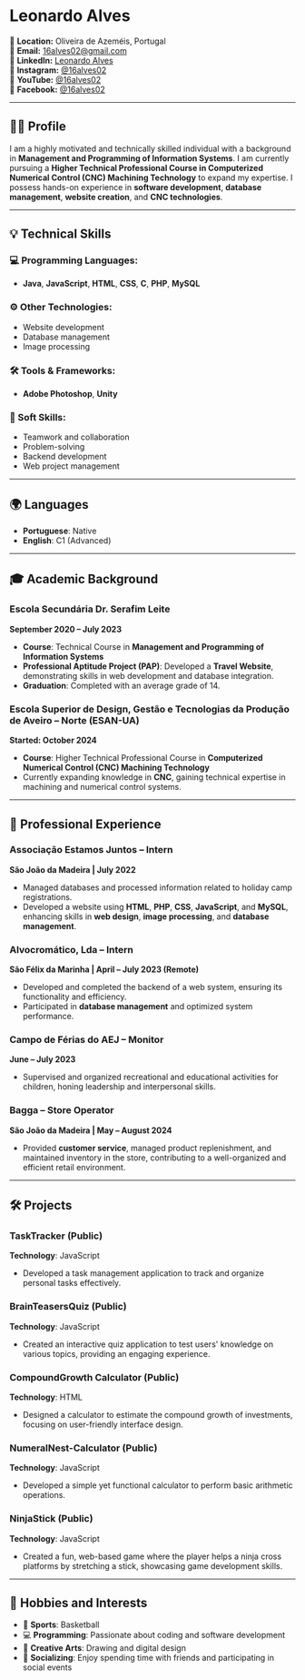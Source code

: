 # **Leonardo Alves**  
📍 **Location:** Oliveira de Azeméis, Portugal  
📧 **Email:** [16alves02@gmail.com](mailto:16alves02@gmail.com)  
🔗 **LinkedIn:** [Leonardo Alves](https://www.linkedin.com/in/leonardo-alves-502ba8291/)  
📸 **Instagram:** [@16alves02](https://www.instagram.com/16alves02/)  
🎥 **YouTube:** [@16alves02](https://youtube.com/@16alves02)  
📘 **Facebook:** [@16alves02](https://www.facebook.com/profile.php?id=61557924755370)

---

## **👨‍💻 Profile**

I am a highly motivated and technically skilled individual with a background in **Management and Programming of Information Systems**. I am currently pursuing a **Higher Technical Professional Course in Computerized Numerical Control (CNC) Machining Technology** to expand my expertise. I possess hands-on experience in **software development**, **database management**, **website creation**, and **CNC technologies**.

---

## **💡 Technical Skills**

### **💻 Programming Languages:**
- **Java**, **JavaScript**, **HTML**, **CSS**, **C**, **PHP**, **MySQL**

### **⚙️ Other Technologies:**
- Website development
- Database management
- Image processing

### **🛠️ Tools & Frameworks:**
- **Adobe Photoshop**, **Unity**

### **💪 Soft Skills:**
- Teamwork and collaboration
- Problem-solving
- Backend development
- Web project management

---

## **🌍 Languages**

- **Portuguese**: Native  
- **English**: C1 (Advanced)

---

## **🎓 Academic Background**

### **Escola Secundária Dr. Serafim Leite**  
**September 2020 – July 2023**  
- **Course**: Technical Course in **Management and Programming of Information Systems**  
- **Professional Aptitude Project (PAP)**: Developed a **Travel Website**, demonstrating skills in web development and database integration.  
- **Graduation**: Completed with an average grade of 14.

### **Escola Superior de Design, Gestão e Tecnologias da Produção de Aveiro – Norte (ESAN-UA)**  
**Started: October 2024**  
- **Course**: Higher Technical Professional Course in **Computerized Numerical Control (CNC) Machining Technology**  
- Currently expanding knowledge in **CNC**, gaining technical expertise in machining and numerical control systems.

---

## **💼 Professional Experience**

### **Associação Estamos Juntos** – **Intern**  
**São João da Madeira | July 2022**  
- Managed databases and processed information related to holiday camp registrations.  
- Developed a website using **HTML**, **PHP**, **CSS**, **JavaScript**, and **MySQL**, enhancing skills in **web design**, **image processing**, and **database management**.

### **Alvocromático, Lda** – **Intern**  
**São Félix da Marinha | April – July 2023 (Remote)**  
- Developed and completed the backend of a web system, ensuring its functionality and efficiency.  
- Participated in **database management** and optimized system performance.

### **Campo de Férias do AEJ** – **Monitor**  
**June – July 2023**  
- Supervised and organized recreational and educational activities for children, honing leadership and interpersonal skills.

### **Bagga** – **Store Operator**  
**São João da Madeira | May – August 2024**  
- Provided **customer service**, managed product replenishment, and maintained inventory in the store, contributing to a well-organized and efficient retail environment.

---

## **🛠️ Projects**

### **TaskTracker** (Public)  
**Technology**: JavaScript  
- Developed a task management application to track and organize personal tasks effectively.

### **BrainTeasersQuiz** (Public)  
**Technology**: JavaScript  
- Created an interactive quiz application to test users' knowledge on various topics, providing an engaging experience.

### **CompoundGrowth Calculator** (Public)  
**Technology**: HTML  
- Designed a calculator to estimate the compound growth of investments, focusing on user-friendly interface design.

### **NumeralNest-Calculator** (Public)  
**Technology**: JavaScript  
- Developed a simple yet functional calculator to perform basic arithmetic operations.

### **NinjaStick** (Public)  
**Technology**: JavaScript  
- Created a fun, web-based game where the player helps a ninja cross platforms by stretching a stick, showcasing game development skills.

---

## **🎨 Hobbies and Interests**

- 🏀 **Sports**: Basketball  
- 💻 **Programming**: Passionate about coding and software development  
- 🎨 **Creative Arts**: Drawing and digital design  
- 🎉 **Socializing**: Enjoy spending time with friends and participating in social events
